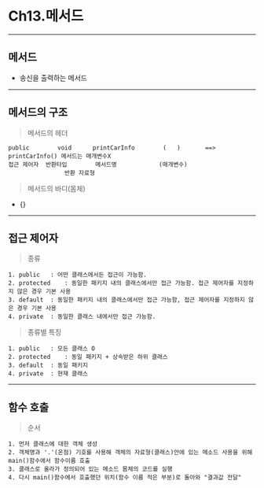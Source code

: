 # Ch13.메서드
---
메서드
---
- 송신을 출력하는 메서드
---
메서드의 구조
---
> 메서드의 헤더<br>
```
public		  void		printCarInfo		(	)		==> printCarInfo() 메서드는 매개변수X
접근 제어자	반환타입		메서드명			(매개변수)			
                반환 자료형
```
> 메서드의 바디(몸체)<br>
- {}
---	
접근 제어자
---
> 종류<br>
```
1. public	: 어떤 클래스에서든 접근이 가능함.
2. protected	: 동일한 패키지 내의 클래스에서만 접근 가능함. 접근 제어자를 지정하지 않은 경우 기본 사용
3. default	: 동일한 패키지 내의 클래스에서만 접근 가능함, 접근 제어자를 지정하지 않은 경우 기본 사용
4. private	: 동일한 클래스 내에서만 접근 가능함.
```
> 종류별 특징<br>
```
1. public	: 모든 클래스 O
2. protected	: 동일 패키지 + 상속받은 하위 클래스
3. default	: 동일 패키지
4. private	: 현재 클래스
```
---
함수 호출
---
> 순서<br>
```
1. 먼저 클래스에 대한 객체 생성
2. 객체명과 '.'(온점) 기호를 사용해 객체의 자료형(클래스)안에 있는 메소드 사용을 위해 main()함수에서 함수이름 호출
3. 클래스로 올라가 정의되어 있는 메소드 몸체의 코드를 실행
4. 다시 main()함수에서 호출했던 위치(함수 이름 적은 부분)로 돌아와 "결과값 전달"
```

